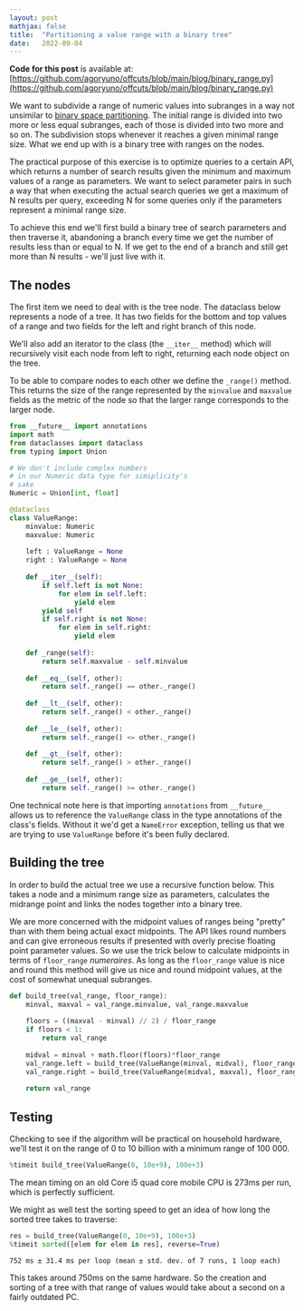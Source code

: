 ```yaml
---
layout: post
mathjax: false
title:  "Partitioning a value range with a binary tree"
date:   2022-09-04
---
```


**Code for this post** is available at: [https://github.com/agoryuno/offcuts/blob/main/blog/binary_range.py](https://github.com/agoryuno/offcuts/blob/main/blog/binary_range.py)

We want to subdivide a range of numeric values into subranges in a way not unsimilar to [binary space partitioning](https://en.wikipedia.org/wiki/Binary_space_partitioning). The initial range is divided into two more or less equal subranges, each of those is divided into two more and so on. The subdivision stops whenever it reaches a given minimal range size. What we end up with is a binary tree with ranges on the nodes.

The practical purpose of this exercise is to optimize queries to a certain API, which returns a number of search results given the minimum and maximum values of a range as parameters. We want to select parameter pairs in such a way that when executing the actual search queries we get a maximum of N results per query, exceeding N for some queries only if the parameters represent a minimal range size.

To achieve this end we'll first build a binary tree of search parameters and then traverse it, abandoning a branch every time we get the number of results less than or equal to N. If we get to the end of a branch and still get more than N results - we'll just live with it.

## The nodes

The first item we need to deal with is the tree node. The dataclass below represents a node of a tree. It has two fields for the bottom and top values of a range and two fields for the left and right branch of this node.

We'll also add an iterator to the class (the `__iter__` method) which will recursively visit each node from left to right, returning each node object on the tree. 

To be able to compare nodes to each other we define the `_range()` method. This returns the size of the range represented by the `minvalue` and `maxvalue` fields as the metric of the node so that the larger range corresponds to the larger node.


```python
from __future__ import annotations
import math
from dataclasses import dataclass
from typing import Union

# We don't include complex numbers
# in our Numeric data type for simiplicity's
# sake
Numeric = Union[int, float]

@dataclass
class ValueRange:
    minvalue: Numeric
    maxvalue: Numeric
        
    left : ValueRange = None
    right : ValueRange = None
        
    def __iter__(self):
        if self.left is not None:
            for elem in self.left:
                yield elem
        yield self
        if self.right is not None:
            for elem in self.right:
                yield elem
                
    def _range(self):
        return self.maxvalue - self.minvalue
    
    def __eq__(self, other):
        return self._range() == other._range()
    
    def __lt__(self, other):
        return self._range() < other._range()
    
    def __le__(self, other):
        return self._range() <= other._range()
    
    def __gt__(self, other):
        return self._range() > other._range()
    
    def __ge__(self, other):
        return self._range() >= other._range()
```

One technical note here is that importing `annotations` from `__future__` allows us to reference the `ValueRange` class in the type annotations of the class's fields. Without it we'd get a `NameError` exception, telling us that we are trying to use `ValueRange` before it's been fully declared.

## Building the tree

In order to build the actual tree we use a recursive function below. This takes a node and a minimum range size as parameters, calculates the midrange point and links the nodes together into a binary tree.

We are more concerned with the midpoint values of ranges being "pretty" than with them being actual exact midpoints. The API likes round numbers and can give erroneous results if presented with overly precise floating point parameter values. So we use the trick below to calculate midpoints in terms of `floor_range` *numeraires*. As long as the `floor_range` value is nice and round this method will give us nice and round midpoint values, at the cost of somewhat unequal subranges.


```python
def build_tree(val_range, floor_range):
    minval, maxval = val_range.minvalue, val_range.maxvalue
    
    floors = ((maxval - minval) // 2) / floor_range
    if floors < 1:
        return val_range
    
    midval = minval + math.floor(floors)*floor_range
    val_range.left = build_tree(ValueRange(minval, midval), floor_range)
    val_range.right = build_tree(ValueRange(midval, maxval), floor_range)
    
    return val_range
```

## Testing

Checking to see if the algorithm will be practical on household hardware, we'll test it on the range of 0 to 10 billion with a minimum range of 100 000.


```python
%timeit build_tree(ValueRange(0, 10e+9), 100e+3)
```

The mean timing on an old Core i5 quad core mobile CPU is 273ms per run, which is perfectly sufficient.

We might as well test the sorting speed to get an idea of how long the sorted tree takes to traverse:


```python
res = build_tree(ValueRange(0, 10e+9), 100e+3)
%timeit sorted([elem for elem in res], reverse=True)
```

    752 ms ± 31.4 ms per loop (mean ± std. dev. of 7 runs, 1 loop each)


This takes around 750ms on the same hardware. So the creation and sorting of a tree with that range of values would take about a second on a fairly outdated PC.
